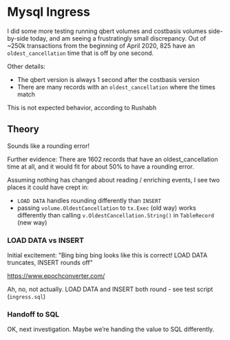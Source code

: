 # Mysql Ingress

I did some more testing running qbert volumes and costbasis volumes side-by-side today, and am seeing a frustratingly small discrepancy. Out of ~250k transactions from the beginning of April 2020, 825 have an `oldest_cancellation` time that is off by one second.

Other details:
- The qbert version is always 1 second after the costbasis version
- There are many records with an `oldest_cancellation` where the times match

This is not expected behavior, according to Rushabh

## Theory
Sounds like a rounding error!

Further evidence: There are 1602 records that have an oldest_cancellation time at all, and it would fit for about 50% to have a rounding error.

Assuming nothing has changed about reading / enriching events, I see two places it could have crept in:

- `LOAD DATA` handles rounding differently than `INSERT`
- passing `volume.OldestCancellation` to `tx.Exec` (old way) works differently than calling `v.OldestCancellation.String()` in `TableRecord` (new way)

### LOAD DATA vs INSERT

Initial excitement: "Bing bing bing looks like this is correct! LOAD DATA truncates, INSERT rounds off"

https://www.epochconverter.com/

Ah, no, not actually. LOAD DATA and INSERT both round - see test script (`ingress.sql`)

### Handoff to SQL

OK, next investigation. Maybe we’re handing the value to SQL differently.
